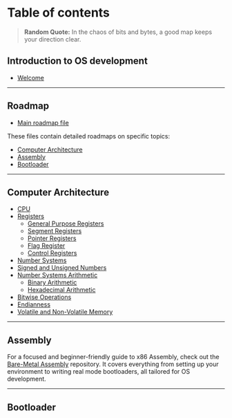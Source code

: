 # Table of contents

> **Random Quote:** In the chaos of bits and bytes, a good map keeps your direction clear.

## Introduction to OS development

+ [Welcome](./notes/README.md)

---

## Roadmap

+ [Main roadmap file](./roadmap/README.md)

These files contain detailed roadmaps on specific topics:

+ [Computer Architecture](./roadmap/01_computer_architecture.md)
+ [Assembly](./roadmap/02_assembly.md)
+ [Bootloader](./roadmap/03_bootloader.md)

---

## Computer Architecture

+ [CPU](./notes/01_computer_architecture/01_cpu.md)
+ [Registers](./notes/01_computer_architecture/02_registers.md)
    + [General Purpose Registers](./notes/01_computer_architecture/03_general_purpose_registers.md)
    + [Segment Registers](./notes/01_computer_architecture/04_segment_registers.md)
    + [Pointer Registers](./notes/01_computer_architecture/05_pointer_registers.md)
    + [Flag Register](./notes/01_computer_architecture/06_flag_register.md)
    + [Control Registers](./notes/01_computer_architecture/07_control_registers.md)
+ [Number Systems](./notes/01_computer_architecture/08_number_systems.md)
+ [Signed and Unsigned Numbers](./notes/01_computer_architecture/09_signed_and_unsigned_numbers.md)
+ [Number Systems Arithmetic](./notes/01_computer_architecture/10_number_systems_arithmetic.md)
    + [Binary Arithmetic](./notes/01_computer_architecture/11_binary_arithmetic.md)
    + [Hexadecimal Arithmetic](./notes/01_computer_architecture/12_hexadecimal_arithmetic.md)
+ [Bitwise Operations](./notes/01_computer_architecture/13_bitwise_operations.md)
+ [Endianness](./notes/01_computer_architecture/14_endianness.md)
+ [Volatile and Non-Volatile Memory](./notes/01_computer_architecture/15_volatile_and_non_volatile_memory.md)

---

## Assembly

For a focused and beginner-friendly guide to x86 Assembly, check out the [Bare-Metal Assembly](https://github.com/brogrammer232/Bare-Metal-Assembly) repository. It covers everything from setting up your environment to writing real mode bootloaders, all tailored for OS development.

---

## Bootloader
